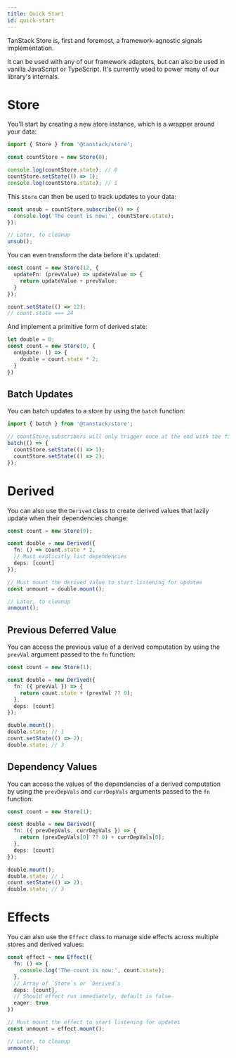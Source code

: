 ```yaml
---
title: Quick Start
id: quick-start
---
```


TanStack Store is, first and foremost, a framework-agnostic signals implementation.

It can be used with any of our framework adapters, but can also be used in vanilla JavaScript or TypeScript. It's currently used to power many of our library's internals.

# Store

You'll start by creating a new store instance, which is a wrapper around your data:

```typescript
import { Store } from '@tanstack/store';

const countStore = new Store(0);

console.log(countStore.state); // 0
countStore.setState(() => 1);
console.log(countStore.state); // 1
```

This `Store` can then be used to track updates to your data:

```typescript
const unsub = countStore.subscribe(() => {
  console.log('The count is now:', countStore.state);
});

// Later, to cleanup
unsub();
```

You can even transform the data before it's updated:

```typescript
const count = new Store(12, {
  updateFn: (prevValue) => updateValue => {
    return updateValue + prevValue;
  }
});

count.setState(() => 12);
// count.state === 24
```

And implement a primitive form of derived state:

```typescript
let double = 0;
const count = new Store(0, {
  onUpdate: () => {
    double = count.state * 2;
  }
})
```

## Batch Updates

You can batch updates to a store by using the `batch` function:

```typescript
import { batch } from '@tanstack/store';

// countStore.subscribers will only trigger once at the end with the final state
batch(() => {
  countStore.setState(() => 1);
  countStore.setState(() => 2);
});
```

# Derived

You can also use the `Derived` class to create derived values that lazily update when their dependencies change:

```typescript
const count = new Store(0);

const double = new Derived({
  fn: () => count.state * 2,
  // Must explicitly list dependencies
  deps: [count]
});

// Must mount the derived value to start listening for updates
const unmount = double.mount();

// Later, to cleanup
unmount();
```

## Previous Deferred Value

You can access the previous value of a derived computation by using the `prevVal` argument passed to the `fn` function:

```typescript
const count = new Store(1);

const double = new Derived({
  fn: ({ prevVal }) => {
    return count.state + (prevVal ?? 0);
  },
  deps: [count]
});

double.mount();
double.state; // 1
count.setState(() => 2);
double.state; // 3
```

## Dependency Values

You can access the values of the dependencies of a derived computation by using the `prevDepVals` and `currDepVals` arguments passed to the `fn` function:

```typescript
const count = new Store(1);

const double = new Derived({
  fn: ({ prevDepVals, currDepVals }) => {
    return (prevDepVals[0] ?? 0) + currDepVals[0];
  },
  deps: [count]
});

double.mount();
double.state; // 1
count.setState(() => 2);
double.state; // 3
```

# Effects

You can also use the `Effect` class to manage side effects across multiple stores and derived values:

```typescript
const effect = new Effect({
  fn: () => {
    console.log('The count is now:', count.state);
  },
  // Array of `Store`s or `Derived`s
  deps: [count],
  // Should effect run immediately, default is false
  eager: true
})

// Must mount the effect to start listening for updates
const unmount = effect.mount();

// Later, to cleanup
unmount();
```
